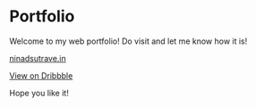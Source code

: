 # Portfolio

Welcome to my web portfolio! Do visit and let me know how it is!

[ninadsutrave.in](ninadsutrave.in)

[View on Dribbble](https://dribbble.com/shots/20651347-Web-Portfolio)

Hope you like it!
